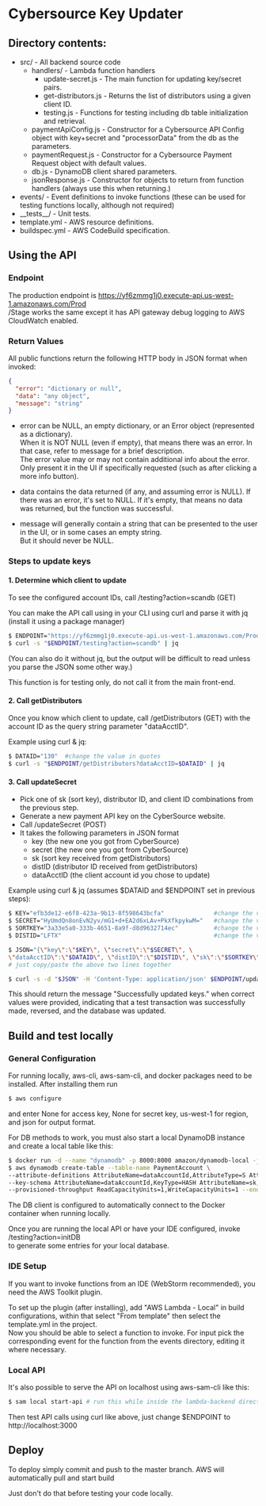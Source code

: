 # Cybersource Key Updater

## Directory contents:
- src/ - All backend source code
  - handlers/ - Lambda function handlers
    - update-secret.js - The main function for updating key/secret pairs.
    - get-distributors.js - Returns the list of distributors using a given client ID.
    - testing.js - Functions for testing including db table initialization and retrieval.
  - paymentApiConfig.js  -  Constructor for a Cybersource API Config object with key+secret and "processorData" from the db as the parameters.
  - paymentRequest.js - Constructor for a Cybersource Payment Request object with default values.
  - db.js - DynamoDB client shared parameters.
  - jsonResponse.js - Constructor for objects to return from function handlers (always use this when returning.)
- events/ - Event definitions to invoke functions (these can be used for testing functions locally, although not required)
- \_\_tests__/ - Unit tests.
- template.yml - AWS resource definitions.
- buildspec.yml -  AWS CodeBuild specification.


## Using the API

### Endpoint

The production endpoint is https://yf6zmmg1j0.execute-api.us-west-1.amazonaws.com/Prod \
/Stage works the same except it has API gateway debug logging to AWS CloudWatch enabled.

### Return Values
All public functions return the following HTTP body in JSON format when invoked:

```json
{
  "error": "dictionary or null",
  "data": "any object",
  "message": "string"
}
```
- error  can be NULL, an empty dictionary, or an Error object (represented as a dictionary). \
When it is NOT NULL (even if empty), that means there was an error. In that case, refer to message for a brief description. \
The error value may or may not contain additional info about the error. Only present it in the UI if specifically requested (such as after clicking a more info button).

- data contains the data returned (if any, and assuming error is NULL). If there was an error, it's set to NULL. If it's empty, that means no data was returned, but the function was successful.

- message will generally contain a string that can be presented to the user in the UI, or in some cases an empty string. \
But it should never be NULL.


### Steps to update keys

#### 1. Determine which client to update
To see the configured account IDs, call /testing?action=scandb (GET)

You can make the API call using in your CLI using curl and parse it with jq (install it using a package manager)
```bash
$ ENDPOINT="https://yf6zmmg1j0.execute-api.us-west-1.amazonaws.com/Prod"
$ curl -s "$ENDPOINT/testing?action=scandb" | jq
```
(You can also do it without jq, but the output will be difficult to read unless you parse the JSON some other way.)

This function is for testing only, do not call it from the main front-end.

#### 2. Call getDistributors
Once you know which client to update, call /getDistributors (GET) with the account ID as the query string parameter "dataAcctID".

Example using curl & jq:
```bash
$ DATAID="130"  #change the value in quotes
$ curl -s "$ENDPOINT/getDistributors?dataAcctID=$DATAID" | jq
```

#### 3. Call updateSecret
 - Pick one of sk (sort key), distributor ID, and client ID combinations from the previous step. 
 - Generate a new payment API key on the CyberSource website.
 - Call /updateSecret (POST)
 - It takes the following parameters in JSON format
   - key (the new one you got from CyberSource)
   - secret (the new one you got from CyberSource)
   - sk (sort key received from getDistributors)
   - distID (distributor ID received from getDistributors)
   - dataAcctID (the client account id you chose to update)

Example using curl & jq (assumes $DATAID and $ENDPOINT set in previous steps):
```bash
$ KEY="efb3de12-e6f8-423a-9b13-8f598643bcfa"              #change the value in quotes
$ SECRET="HyUmdQn8onEvN2yv/mG1+d+EA2d6xLAv+PkXfkpykwM="   #change the value in quotes
$ SORTKEY="3a33e5a0-333b-4651-8a9f-d8d9632714ec"          #change the value in quotes
$ DISTID="LFTX"                                           #change the value in quotes

$ JSON="{\"key\":\"$KEY\", \"secret\":\"$SECRET\", \
\"dataAcctID\":\"$DATAID\", \"distID\":\"$DISTID\", \"sk\":\"$SORTKEY\"}"
# just copy/paste the above two lines together

$ curl -s -d "$JSON" -H 'Content-Type: application/json' $ENDPOINT/updateSecret | jq
```

This should return the message "Successfully updated keys." when correct values were provided, indicating that a test transaction was successfully made, reversed, and the database was updated.
       
## Build and test locally

### General Configuration
For running locally, aws-cli, aws-sam-cli, and docker packages need to be installed.
After installing them run 

```bash
$ aws configure
```
and enter None for access key, None for secret key, us-west-1 for region, and json for output format.

For DB methods to work, you must also start a local DynamoDB instance and create a local table like this:

```bash
$ docker run -d --name "dynamodb" -p 8000:8000 amazon/dynamodb-local -jar DynamoDBLocal.jar -sharedDb -inMemory
$ aws dynamodb create-table --table-name PaymentAccount \ 
--attribute-definitions AttributeName=dataAccountId,AttributeType=S AttributeName=sk,AttributeType=S \
--key-schema AttributeName=dataAccountId,KeyType=HASH AttributeName=sk,KeyType=RANGE \
--provisioned-throughput ReadCapacityUnits=1,WriteCapacityUnits=1 --endpoint-url http://localhost:8000
```

The DB client is configured to automatically connect to the Docker container when running locally.

Once you are running the local API or have your IDE configured, invoke /testing?action=initDB \
to generate some entries for your local database.

### IDE Setup
If you want to invoke functions from an IDE (WebStorm recommended), you need the AWS Toolkit plugin. 

To set up the plugin (after installing), add "AWS Lambda - Local" in build configurations, within that select "From template" then select the template.yml in the project. \
Now you should be able to select a function to invoke.
For input pick the corresponding event for the function from the events directory, editing it where necessary.


### Local API
It's also possible to serve the API on localhost using aws-sam-cli like this:
```bash
$ sam local start-api # run this while inside the lambda-backend directory
```
Then test API calls using curl like above, just change $ENDPOINT to http://localhost:3000


## Deploy
To deploy simply commit and push to the master branch. AWS will automatically pull and start build

Just don't do that before testing your code locally.